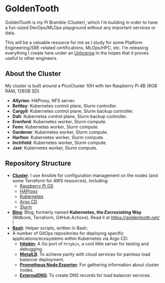 # GoldenTooth

GoldenTooth is my Pi Bramble (Cluster), which I'm building in order to have a fun-sized DevOps/MLOps playground without any important services or data.

This will be a valuable resource for me as I study for some Platform Engineering/SRE-related certifications, MLOps/HPC, etc. I'm releasing everything I create here under an [Unlicense](https://choosealicense.com/licenses/unlicense/) in the hopes that it proves useful to other engineers.

## About the Cluster

My cluster is built around a PicoCluster 10H with ten Raspberry Pi 4B (8GB RAM, 128GB SD).
  - **Allyrion**: HAProxy, NFS server.
  - **Bettley**: Kubernetes control plane, Slurm controller.
  - **Cargyll**: Kubernetes control plane, Slurm backup controller.
  - **Dalt**: Kubernetes control plane, Slurm backup controller.
  - **Erenford**: Kubernetes worker, Slurm compute.
  - **Fenn**: Kubernetes worker, Slurm compute.
  - **Gardener**: Kubernetes worker, Slurm compute.
  - **Harlton**: Kubernetes worker, Slurm compute.
  - **Inchfield**: Kubernetes worker, Slurm compute.
  - **Jast**: Kubernetes worker, Slurm compute.

## Repository Structure

- **[Cluster](https://github.com/goldentooth/cluster)**: I use Ansible for configuration management on the nodes (and some Terraform for AWS resources), including:
  - [Raspberry Pi OS](https://www.raspberrypi.com/software/)
  - [HAProxy](https://www.haproxy.org)
  - [Kubernetes](https://kubernetes.io)
  - [Argo CD](https://argoproj.github.io/cd/)
  - [Slurm](http://slurm.schedmd.com)
- **[Blog](https://github.com/goldentooth/blog)**: Blog, formerly named **Kubernetes, the _Excruciating_ Way** (Mdbook, Terraform, GitHub Actions). Read it at https://goldentooth.net/ !
- **[Bash](https://github.com/goldentooth/bash)**: Helper scripts, written in Bash.
- A number of GitOps repositories for deploying specific applications/ecosystems within Kubernetes via Argo CD:
  - **[httpbin](https://github.com/goldentooth/httpbin)**: A Go port of `httpbin`, a cool little server for testing and debugging.
  - **[MetalLB](https://github.com/goldentooth/metallb)**: To achieve parity with cloud services for painless load balancer deployment.
  - **[Prometheus Node Exporter](https://github.com/goldentooth/prometheus-node-exporter)**: For gathering information about cluster nodes.
  - **[ExternalDNS](https://github.com/goldentooth/external-dns)**: To create DNS records for load balancer services.

